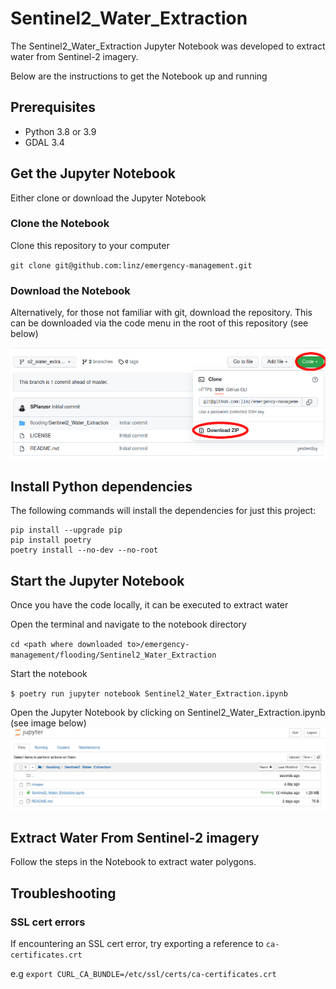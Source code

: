 # Sentinel2_Water_Extraction
The Sentinel2_Water_Extraction Jupyter Notebook was developed to extract water from Sentinel-2 imagery. 

Below are the instructions to get the Notebook up and running 

## Prerequisites

- Python 3.8 or 3.9
- GDAL 3.4

## Get the Jupyter Notebook
Either clone or download the Jupyter Notebook

### Clone the Notebook
Clone this repository to your computer 

`git clone git@github.com:linz/emergency-management.git`

### Download the Notebook
Alternatively, for those not familiar with git, download the repository. This can be downloaded via the code menu in the root of this repository (see below)

![download notebook](images/download.png "download notebook")

## Install Python dependencies

The following commands will install the dependencies for just this project:

```shell
pip install --upgrade pip
pip install poetry
poetry install --no-dev --no-root
```

## Start the Jupyter Notebook
Once you have the code locally, it can be executed to extract water

Open the terminal and navigate to the notebook directory

`cd <path where downloaded to>/emergency-management/flooding/Sentinel2_Water_Extraction`

Start the notebook

`$ poetry run jupyter notebook Sentinel2_Water_Extraction.ipynb`

Open the Jupyter Notebook by clicking on Sentinel2_Water_Extraction.ipynb (see image below)
![jupyter dir](images/jupyter.png "jupyter dir")


## Extract Water From Sentinel-2 imagery
Follow the steps in the Notebook to extract water polygons.

## Troubleshooting 
### SSL cert errors
If encountering an SSL cert error, try exporting a reference to `ca-certificates.crt`

e.g
`export CURL_CA_BUNDLE=/etc/ssl/certs/ca-certificates.crt`

